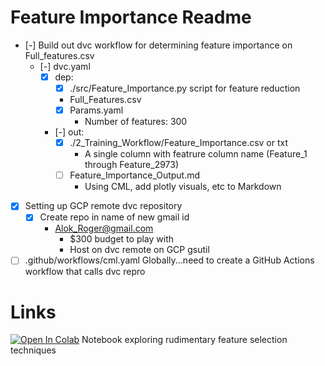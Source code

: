 # Feature Importance Readme
- [-] Build out dvc workflow for determining feature importance on Full_features.csv
  - [-] dvc.yaml
    - [x] dep: 
      - [x] ./src/Feature_Importance.py script for feature reduction
      - Full_Features.csv
      - [x] Params.yaml
        - Number of features: 300
    - [-] out:
      - [x] ./2_Training_Workflow/Feature_Importance.csv or txt
        - A single column with featrure column name (Feature_1 through Feature_2973) 
      - [ ] Feature_Importance_Output.md
        - Using CML, add plotly visuals, etc to Markdown
- [x] Setting up GCP remote dvc repository
  - [x] Create repo in name of new gmail id
    - Alok_Roger@gmail.com
      - $300 budget to play with
      - Host on dvc remote on GCP gsutil  
- [ ] .github/workflows/cml.yaml Globally...need to create a GitHub Actions workflow that calls dvc repro 
# Links 
[![Open In Colab](https://colab.research.google.com/assets/colab-badge.svg)](https://colab.research.google.com/drive/1Zi6cdD2aPM9rf3bcUOPWdnp1GVaCfjsN?usp=sharing) Notebook exploring rudimentary feature selection techniques
